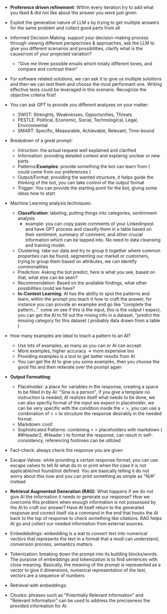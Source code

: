 - **Preference driven refinement**: Within every iteration try to add what you liked & did not like about the answer you were just given

- Exploit the generative nature of LLM s by trying to get multiple answers for the same problem and collect good parts from all 

- Informed Decision Making: support your decision-making process through viewing different perspectvies & approaches, ask the LLM to give you different scenarios and possibilities, clarify what is the cause/root of your projected variation?
  - "Give me three possible emails which totally different tones, and compare and contrast them" 

- For software related solutions, we can ask it to give us multiple solutions and then we can test them and choose the most performant one. Writing effective tests could be leveraged in this scenario. Recognize the objective criteria first!

- You can ask GPT to provide you different analyses on your matter:
  - SWOT: Strenghts, Weaknesses, Opportunities, Threats
  - PESTLE: Political, Economic, Social, Technological, Legal, Environmental
  - SMART: Specific, Measurable, Achievable, Relevant, Time-bound
 
- Breakdown of a great prompt:
  - Intruction: the actual request well explained and clarified
  - Information: providing detailed context and explainig unclear or new parts
  - Patterns/**Examples**: provide something the bot can learn from ( could come from our preferences )
  - Output/Format: providing the wanted structure, it helps guide the thinking of the bot, you can take control of the output format
  - Trigger: You can provide the starting point for the bot, giving some ideas how to start 

- Machine Learning analysis techniques:
  - **Classification**: labeling, putting things into categories, sentimment analysis
      - example: you can copy paste comments of your Linkedinpost and have GPT process and classify them in a table based on their sentiment, summary of comment, and other crucial information which can be tapped into. No need to data cleansing and training model. 
  - Clustering: take our data and try to group it together where common properties can be found, segmenting our market or customers, trying to group them based on attributes, we can identify commonalities 
  - Prediction: Asking the bot predict, here is what you see, based on that, what else can be seen?
  - Recommendation: Based on the available findings, what other possbilities could we have?
  - **In-Context Learning**: AI has the ability to spot the patterns and learn, within the prompt you teach it how to craft the answer, for instance you can provide an exampke and go like "complete the pattern...". come on see if this is the input, this is the output I expect, you can get the AI to fill out the mising info in a dataset, "predict the missing category for this dataset ( probably data drawn from a table )
 
- How many examples are ideal to teach a pattern to an AI?
  - Use lots of examples, as many as you can or AI can accept.
  - More examples, higher accuracy -> more expensive too
  - Providing examples is a tool to get better results from AI
  - You can get the AI to give you some examples, then you choose the good fits and then reiterate over the prompt again

- **Output Formatting**:
  - Placeholder: a place for variables in the response, creating a space to be filled in by AI: "Sina is a <insert adjective> person", if you give a template no instruction is needed, AI realizes itself what needs to be done, we can also specfiy format of the input we expect in placeholder, we can be very specific with the condition inside the < >, you can use a combination of < > to strcuture the response desirably in the needed format.
  - Markdown: cool!
  - Sophisticated Patterns: combining < > placeholders with markdown ( ##Header2, #Header ) to format the response, can result in self-consistency, referencing footnoes can be utilized
    
- Fact-check: always check the response you are given

- Escape Valves: while providing a certain response format, you can use escape valves to tell AI what do to or print when the case it is not applicable/not found/not defined. You are basically telling it do not worry about this now and you can print something as simple as "N/A" instead

- **Retrieval Augmented Generation (RAG)**: What happens if we do not give AI the information it needs to generate our response? How we overcome this problem when enough information is not possessed by the AI to craft our answer? Have AI itself return to the generated response and correct itself via a command in the end that hooks the AI back to the top of response to check something like citations. RAG helps AI go and collect our needed information from external sources.

- Embeddedings: embedding is a wat to convert text into numerical vectors that represents the text in a format that a modl can understand, conversion process, semantics matters.

- Tokenization: breaking down the prompt into its building blocks/words. The purpose of embeddings and tokenization is to find sentences with close meaning. Basically, the meaning of the prompt is represented as a vector to give it dimensions, numerical representation of the text, vectors are a sequence of numbers

- Retrieval with embeddings: 

- Chunks: phrases such as "Potentially Relevant Information" and "Relevant Information" can be used to address the preciseness the provided information for AI.
